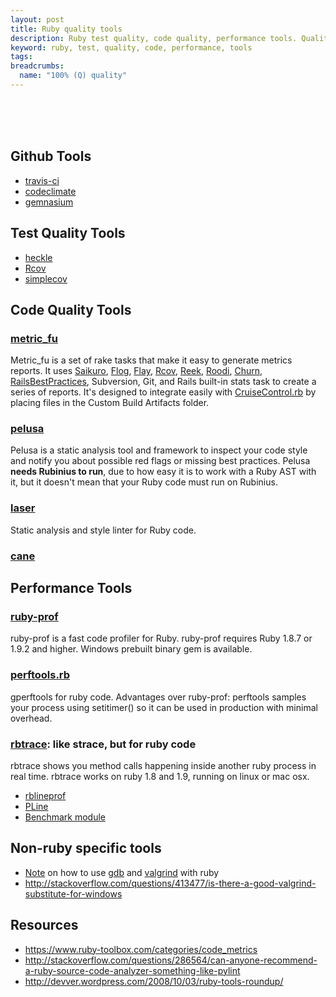 ```yaml
---
layout: post
title: Ruby quality tools
description: Ruby test quality, code quality, performance tools. Quality is not an act, it is a habit © Aristotle.
keyword: ruby, test, quality, code, performance, tools
tags:
breadcrumbs:
  name: "100% (Q) quality"
---
```


<br><br><br>

## Github Tools
 - [travis-ci](http://travis-ci.org/)
 - [codeclimate](https://codeclimate.com/github/signup)
 - [gemnasium](https://gemnasium.com/)

## Test Quality Tools
 - [heckle](https://github.com/seattlerb/heckle)
 - [Rcov](https://github.com/relevance/rcov)
 - [simplecov](https://github.com/colszowka/simplecov)

## Code Quality Tools
### [metric_fu](https://github.com/jscruggs/metric_fu)
Metric_fu is a set of rake tasks that make it easy to generate metrics reports. It uses [Saikuro](http://saikuro.rubyforge.org/), [Flog](https://github.com/seattlerb/flog), [Flay](https://github.com/seattlerb/flay), [Rcov](https://github.com/relevance/rcov), [Reek](https://github.com/troessner/reek), [Roodi](https://github.com/martinjandrews/roodi), [Churn](https://github.com/danmayer/churn), [RailsBestPractices](https://github.com/railsbp/rails_best_practices), Subversion, Git, and Rails built-in stats task to create a series of reports. It's designed to integrate easily with [CruiseControl.rb](https://github.com/thoughtworks/cruisecontrol.rb) by placing files in the Custom Build Artifacts folder.

### [pelusa](https://github.com/codegram/pelusa)
Pelusa is a static analysis tool and framework to inspect your code style and notify you about possible red flags or missing best practices. Pelusa **needs Rubinius to run**, due to how easy it is to work with a Ruby AST with it, but it doesn't mean that your Ruby code must run on Rubinius.

### [laser](https://github.com/michaeledgar/laser)
Static analysis and style linter for Ruby code.

### [cane](https://github.com/square/cane)

## Performance Tools
### [ruby-prof](https://github.com/rdp/ruby-prof)
ruby-prof is a fast code profiler for Ruby. ruby-prof requires Ruby 1.8.7 or 1.9.2 and higher. Windows prebuilt binary gem is available.

### [perftools.rb](https://github.com/tmm1/perftools.rb)
gperftools for ruby code. Advantages over ruby-prof: perftools samples your process using setitimer() so it can be used in production with minimal overhead.

### [rbtrace](https://github.com/tmm1/rbtrace): like strace, but for ruby code
rbtrace shows you method calls happening inside another ruby process in real time. rbtrace works on ruby 1.8 and 1.9, running on linux or mac osx.

 - [rblineprof](https://github.com/tmm1/rblineprof)
 - [PLine](https://github.com/soba1104/PLine)
 - [Benchmark module](http://ruby-doc.org/stdlib-1.9.3/libdoc/benchmark/rdoc/index.html)

## Non-ruby specific tools
 - [Note](http://blog.flavorjon.es/2009/06/easily-valgrind-gdb-your-ruby-c.html) on how to use [gdb](http://www.gnu.org/software/gdb/) and [valgrind](http://valgrind.org/) with ruby
 - http://stackoverflow.com/questions/413477/is-there-a-good-valgrind-substitute-for-windows

## Resources
 - https://www.ruby-toolbox.com/categories/code_metrics
 - http://stackoverflow.com/questions/286564/can-anyone-recommend-a-ruby-source-code-analyzer-something-like-pylint
 - http://devver.wordpress.com/2008/10/03/ruby-tools-roundup/

